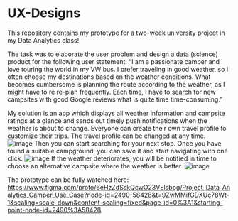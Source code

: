 # UX-Designs
This repository contains my prototype for a two-week university project in my Data Analytics class!

The task was to elaborate the user problem and design a data (science) product for the following user statement:
“I am a passionate camper and love touring the world in my VW bus. I prefer traveling in good weather, so I often choose my destinations based on the weather conditions. What becomes cumbersome is planning the route according to the weather, as I might have to re re-plan frequently. Each time, I have to search for new campsites with good Google reviews what is quite time time-consuming.”

My solution is an app which displays all weather information and campsite ratings at a glance and sends out timely push notifications when the weather is about to change.
Everyone can create their own travel profile to customize their trips. The travel profile can be changed at any time. 
![image](https://github.com/user-attachments/assets/1985c053-8432-44dd-81de-6e04156d5439)
Then you can start searching for your next stop. Once you have found a suitable campground, you can save it and start navigating with one click.
![image](https://github.com/user-attachments/assets/08253a51-2605-4888-942b-edc004e792e3)
If the weather deteriorates, you will be notified in time to choose an alternative campsite where the weather is better.
![image](https://github.com/user-attachments/assets/d2fa3ae2-883e-4322-b23a-fc6c99677050)


The prototype can be fully watched here: https://www.figma.com/proto/6eHzZdSskQcwO23VElsbog/Project_Data_Analytics_Camper_Use_Case?node-id=2490-58428&t=9ZwMMifGDXUc78Wt-1&scaling=scale-down&content-scaling=fixed&page-id=0%3A1&starting-point-node-id=2490%3A58428





